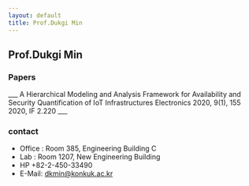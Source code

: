 ```yaml
---
layout: default
title: Prof.Dukgi Min
---
```


## Prof.Dukgi Min

### Papers
___ A Hierarchical Modeling and Analysis Framework for Availability and Security Quantification of IoT Infrastructures Electronics 2020, 9(1), 155 2020, IF 2.220 ___


### contact
* Office : Room 385, Engineering Building C
* Lab : Room 1207, New Engineering Building
* HP +82-2-450-33490 
* E-Mail: dkmin@konkuk.ac.kr
